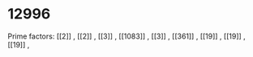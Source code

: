 # 12996

Prime factors: [[2]] , [[2]] , [[3]] , [[1083]] , [[3]] , [[361]] , [[19]] , [[19]] , [[19]] , 